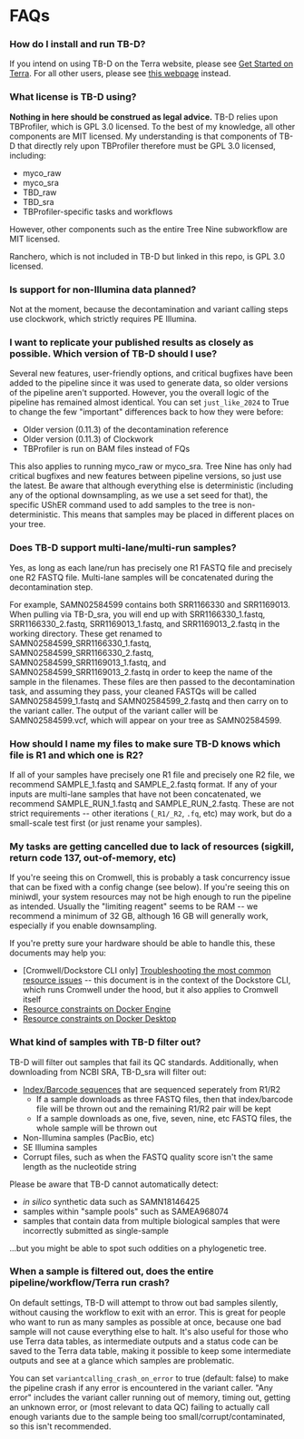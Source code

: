 # FAQs

### How do I install and run TB-D?
If you intend on using TB-D on the Terra website, please see [Get Started on Terra](./get_started_Terra.md).
For all other users, please see [this webpage](.get_started_nonTerra.md) instead.


### What license is TB-D using?
**Nothing in here should be construed as legal advice.**
TB-D relies upon TBProfiler, which is GPL 3.0 licensed. To the best of my knowledge, all other components are MIT licensed. My understanding is that components of TB-D that directly rely upon TBProfiler therefore must be GPL 3.0 licensed, including:
* myco_raw
* myco_sra
* TBD_raw
* TBD_sra
* TBProfiler-specific tasks and workflows

However, other components such as the entire Tree Nine subworkflow are MIT licensed.

Ranchero, which is not included in TB-D but linked in this repo, is GPL 3.0 licensed.


### Is support for non-Illumina data planned?
Not at the moment, because the decontamination and variant calling steps use clockwork, which strictly requires PE Illumina.


### I want to replicate your published results as closely as possible. Which version of TB-D should I use?
Several new features, user-friendly options, and critical bugfixes have been added to the pipeline since it was used to generate data, so older versions of the pipeline aren't supported. However, you the overall logic of the pipeline has remained almost identical. You can set `just_like_2024` to True to change the few "important" differences back to how they were before:
* Older version (0.11.3) of the decontamination reference
* Older version (0.11.3) of Clockwork
* TBProfiler is run on BAM files instead of FQs

This also applies to running myco_raw or myco_sra. Tree Nine has only had critical bugfixes and new features between pipeline versions, so just use the latest. Be aware that although everything else is deterministic (including any of the optional downsampling, as we use a set seed for that), the specific UShER command used to add samples to the tree is non-deterministic. This means that samples may be placed in different places on your tree.


### Does TB-D support multi-lane/multi-run samples?
Yes, as long as each lane/run has precisely one R1 FASTQ file and precisely one R2 FASTQ file. Multi-lane samples will be concatenated during the decontamination step.

For example, SAMN02584599 contains both SRR1166330 and SRR1169013. When pulling via TB-D_sra, you will end up with SRR1166330_1.fastq, SRR1166330_2.fastq, SRR1169013_1.fastq, and SRR1169013_2.fastq in the working directory. These get renamed to SAMN02584599_SRR1166330_1.fastq, SAMN02584599_SRR1166330_2.fastq, SAMN02584599_SRR1169013_1.fastq, and SAMN02584599_SRR1169013_2.fastq in order to keep the name of the sample in the filenames. These files are then passed to the decontamination task, and assuming they pass, your cleaned FASTQs will be called SAMN02584599_1.fastq and SAMN02584599_2.fastq and then carry on to the variant caller. The output of the variant caller will be SAMN02584599.vcf, which will appear on your tree as SAMN02584599.


### How should I name my files to make sure TB-D knows which file is R1 and which one is R2?
If all of your samples have precisely one R1 file and precisely one R2 file, we recommend SAMPLE_1.fastq and SAMPLE_2.fastq format. If any of your inputs are multi-lane samples that have not been concatenated, we recommend SAMPLE_RUN_1.fastq and SAMPLE_RUN_2.fastq. These are not strict requirements -- other iterations (`_R1/_R2`, `.fq`, etc) may work, but do a small-scale test first (or just rename your samples).


### My tasks are getting cancelled due to lack of resources (sigkill, return code 137, out-of-memory, etc)
If you're seeing this on Cromwell, this is probably a task concurrency issue that can be fixed with a config change (see below). If you're seeing this on miniwdl, your system resources may not be high enough to run the pipeline as intended. Usually the "limiting reagent" seems to be RAM -- we recommend a minimum of 32 GB, although 16 GB will generally work, especially if you enable downsampling.

If you're pretty sure your hardware should be able to handle this, these documents may help you:
* [Cromwell/Dockstore CLI only] [Troubleshooting the most common resource issues](https://docs.dockstore.org/en/stable/advanced-topics/dockstore-cli/dockstore-cli-faq.html#cromwell-docker-lockup) -- this document is in the context of the Dockstore CLI, which runs Cromwell under the hood, but it also applies to Cromwell itself
* [Resource constraints on Docker Engine](https://docs.docker.com/engine/containers/resource_constraints/)
* [Resource constraints on Docker Desktop](https://docs.docker.com/desktop/settings-and-maintenance/settings/#advanced)


### What kind of samples with TB-D filter out?
TB-D will filter out samples that fail its QC standards. Additionally, when downloading from NCBI SRA, TB-D_sra will filter out:
* [Index/Barcode sequences](https://www.biostars.org/p/390726/#390738) that are sequenced seperately from R1/R2
	* If a sample downloads as three FASTQ files, then that index/barcode file will be thrown out and the remaining R1/R2 pair will be kept
	* If a sample downloads as one, five, seven, nine, etc FASTQ files, the whole sample will be thrown out
* Non-Illumina samples (PacBio, etc)
* SE Illumina samples
* Corrupt files, such as when the FASTQ quality score isn't the same length as the nucleotide string

Please be aware that TB-D cannot automatically detect:
* *in silico* synthetic data such as SAMN18146425
* samples within "sample pools" such as SAMEA968074
* samples that contain data from multiple biological samples that were incorrectly submitted as single-sample

...but you might be able to spot such oddities on a phylogenetic tree.


### When a sample is filtered out, does the entire pipeline/workflow/Terra run crash?
On default settings, TB-D will attempt to throw out bad samples silently, without causing the workflow to exit with an error. This is great for people who want to run as many samples as possible at once, because one bad sample will not cause everything else to halt. It's also useful for those who use Terra data tables, as intermediate outputs and a status code can be saved to the Terra data table, making it possible to keep some intermediate outputs and see at a glance which samples are problematic.

You can set `variantcalling_crash_on_error` to true (default: false) to make the pipeline crash if any error is encountered in the variant caller. "Any error" includes the variant caller running out of memory, timing out, getting an unknown error, or (most relevant to data QC) failing to actually call enough variants due to the sample being too small/corrupt/contaminated, so this isn't recommended.



